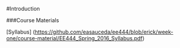 #Introduction

###Course Materials

[Syllabus] (https://github.com/easauceda/ee444/blob/erick/week-one/course-material/EE444_Spring_2016_Syllabus.pdf)

###


